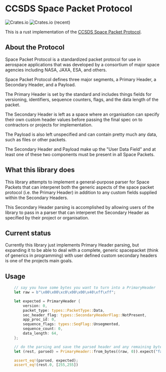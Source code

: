 # CCSDS Space Packet Protocol

![Crates.io](https://img.shields.io/crates/v/ccsds-spacepacket) ![Crates.io (recent)](https://img.shields.io/crates/dr/ccsds-spacepacket)

This is a rust implementation of the [CCSDS Space Packet Protocol](https://public.ccsds.org/Pubs/133x0b2e1.pdf).

## About the Protocol 
Space Packet Protocol is a standardized packet protocol for use in aerospace applications that was developed by a consortium of major space agencies including NASA, JAXA, ESA, and others.

Space Packet Protocol defines three major segments, a Primary Header, a Secondary Header, and a Payload.

The Primary Header is set by the standard and includes things fields for versioning, identifiers, sequence counters, flags, and the data length of the packet.

The Secondary Header is left as a space where an organisation can specify their own custom header values before passing the final spec on to contractors or projects for implementation. 

The Payload is also left unspecified and can contain pretty much any data, such as files or other packets.

The Secondary Header and Payload make up the "User Data Field" and at least one of these two components must be present in all Space Packets. 


## What this library does
This library attempts to implement a general-purpose parser for Space Packets that can interperet both the generic aspects of the space packet protocol (i.e. the Primary Header) in addition to any custom fields supplied within the Secondary Headers.

This Secondary Header parsing is accomplished by allowing users of the library to pass in a parser that can interperet the Secondary Header as specified by their project or organisation.


## Current status
Currently this library just implements Primary Header parsing, but expanding it to be able to deal with a complete, generic spacepacket (think of generics in programming) with user defined custom secondary headers is one of the projects main goals.


## Usage

```rust
	// say you have some bytes you want to turn into a PrimaryHeader
	let raw = b"\x00\x00\xc0\x00\x00\x40\xff\xff";

	let expected = PrimaryHeader {
		version: 0,
		packet_type: types::PacketType::Data,
		sec_header_flag: types::SecondaryHeaderFlag::NotPresent,
		app_proc_id: 0,
		sequence_flags: types::SeqFlag::Unsegmented,
		sequence_count: 0,
		data_length: 64,
	};

	// do the parsing and save the parsed header and any remaining bytes
	let (rest, parsed) = PrimaryHeader::from_bytes((raw, 0)).expect("failed to parse header");

	assert_eq!(parsed, expected);
	assert_eq!(rest.0, [255,255])
```